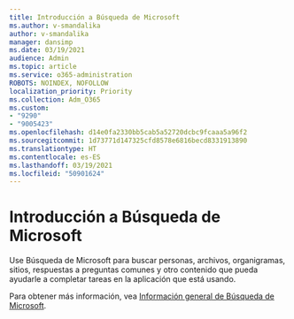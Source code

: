 ```yaml
---
title: Introducción a Búsqueda de Microsoft
ms.author: v-smandalika
author: v-smandalika
manager: dansimp
ms.date: 03/19/2021
audience: Admin
ms.topic: article
ms.service: o365-administration
ROBOTS: NOINDEX, NOFOLLOW
localization_priority: Priority
ms.collection: Adm_O365
ms.custom:
- "9290"
- "9005423"
ms.openlocfilehash: d14e0fa2330bb5cab5a52720dcbc9fcaaa5a96f2
ms.sourcegitcommit: 1d73771d147325cfd8578e6816becd8331913890
ms.translationtype: HT
ms.contentlocale: es-ES
ms.lasthandoff: 03/19/2021
ms.locfileid: "50901624"
---
```

# <a name="get-started-with-microsoft-search"></a>Introducción a Búsqueda de Microsoft

Use Búsqueda de Microsoft para buscar personas, archivos, organigramas, sitios, respuestas a preguntas comunes y otro contenido que pueda ayudarle a completar tareas en la aplicación que está usando.

Para obtener más información, vea [Información general de Búsqueda de Microsoft](https://docs.microsoft.com/microsoftsearch/overview-microsoft-search).